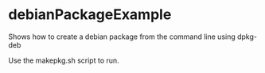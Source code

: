 # debianPackageExample
Shows how to create a debian package from the command line using dpkg-deb

Use the makepkg.sh script to run.


